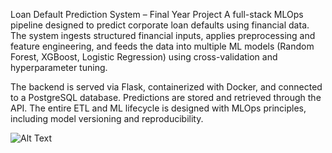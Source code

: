 Loan Default Prediction System – Final Year Project
A full-stack MLOps pipeline designed to predict corporate loan defaults using financial data. The system ingests structured financial inputs, applies preprocessing and feature engineering, and feeds the data into multiple ML models (Random Forest, XGBoost, Logistic Regression) using cross-validation and hyperparameter tuning.

The backend is served via Flask, containerized with Docker, and connected to a PostgreSQL database. Predictions are stored and retrieved through the API. The entire ETL and ML lifecycle is designed with MLOps principles, including model versioning and reproducibility.




![Alt Text](/Images/Screenshot (13))



